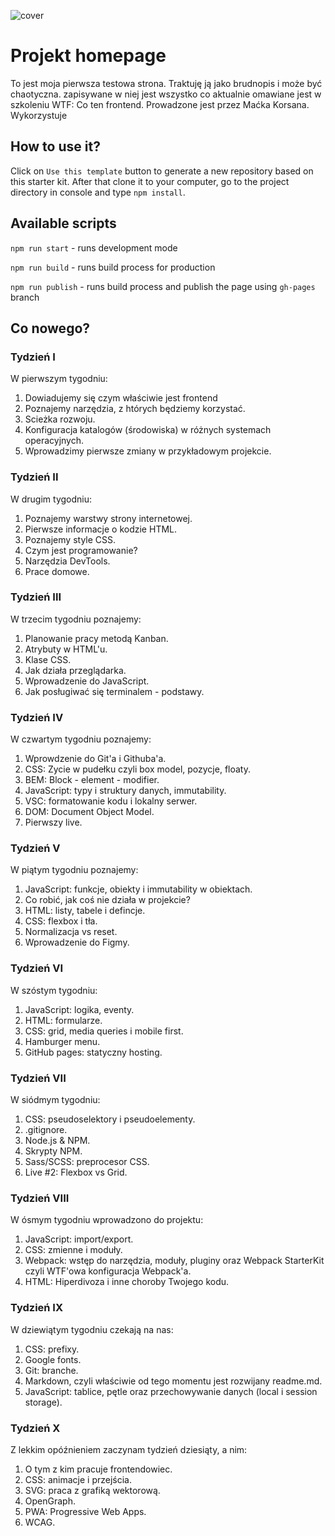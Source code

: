 ![cover]('src/assetts/img/img_20200617_194940.jpg')

# Projekt homepage

To jest moja pierwsza testowa strona. Traktuję ją jako brudnopis i może być chaotyczna. zapisywane w niej jest wszystko co aktualnie omawiane jest w szkoleniu WTF: Co ten frontend. Prowadzone jest przez Maćka Korsana. Wykorzystuje

## How to use it?

Click on `Use this template` button to generate a new repository based on this starter kit. After that clone it to your computer, go to the project directory in console and type `npm install`.

## Available scripts

`npm run start` - runs development mode

`npm run build` - runs build process for production

`npm run publish` - runs build process and publish the page using `gh-pages` branch

## Co nowego?

### Tydzień I

W pierwszym tygodniu:
1. Dowiadujemy się czym właściwie jest frontend
2. Poznajemy narzędzia, z htórych będziemy korzystać.
3. Scieżka rozwoju.
4. Konfiguracja katalogów (środowiska) w różnych systemach operacyjnych.
5. Wprowadzimy pierwsze zmiany w przykładowym projekcie.

### Tydzień II

W drugim tygodniu:
1. Poznajemy warstwy strony internetowej.
2. Pierwsze informacje o kodzie HTML.
3. Poznajemy style CSS.
4. Czym jest programowanie?
5. Narzędzia DevTools.
6. Prace domowe.

### Tydzień III

W trzecim tygodniu poznajemy:
1. Planowanie pracy metodą Kanban.
2. Atrybuty w HTML'u.
3. Klase CSS.
4. Jak działa przeglądarka.
5. Wprowadzenie do JavaScript. 
6. Jak posługiwać się terminalem - podstawy.

### Tydzień IV
W czwartym tygodniu poznajemy:
1. Wprowdzenie do Git'a i Githuba'a.
2. CSS: Zycie w pudełku czyli box model, pozycje, floaty.
3. BEM: Block - element - modifier.
4. JavaScript: typy i struktury danych, immutability.
5. VSC: formatowanie kodu i lokalny serwer.
6. DOM: Document Object Model.
7. Pierwszy live.

### Tydzień V
W piątym tygodniu poznajemy:
1. JavaScript: funkcje, obiekty i immutability w obiektach.
2. Co robić, jak coś nie działa w projekcie?
3. HTML: listy, tabele i defincje.
4. CSS: flexbox i tła.
5. Normalizacja vs reset.
6. Wprowadzenie do Figmy.

### Tydzień VI
W szóstym tygodniu:
1. JavaScript: logika, eventy.
2. HTML: formularze.
3. CSS: grid, media queries i mobile first.
4. Hamburger menu.
5. GitHub pages: statyczny hosting.

### Tydzień VII
W siódmym tygodniu:
1. CSS: pseudoselektory i pseudoelementy.
2. .gitignore.
3. Node.js & NPM.
4. Skrypty NPM.
5. Sass/SCSS: preprocesor CSS.
6. Live #2: Flexbox vs Grid.

### Tydzień VIII
W ósmym tygodniu wprowadzono do projektu:
1. JavaScript: import/export.
2. CSS: zmienne i moduły.
3. Webpack: wstęp do narzędzia, moduły, pluginy oraz Webpack StarterKit czyli WTF'owa konfiguracja Webpack'a.
4. HTML: Hiperdivoza i inne choroby Twojego kodu.

### Tydzień IX
W dziewiątym tygodniu czekają na nas:
1. CSS: prefixy.
2. Google fonts.
3. Git: branche.
4. Markdown, czyli właściwie od tego momentu jest rozwijany readme.md.
5. JavaScript: tablice, pętle oraz przechowywanie danych (local i session storage).

### Tydzień X
Z lekkim opóźnieniem zaczynam tydzień dziesiąty, a nim:
1. O tym z kim pracuje frontendowiec.
2. CSS: animacje i przejścia.
3. SVG: praca z grafiką wektorową.
4. OpenGraph.
5. PWA: Progressive Web Apps.
6. WCAG.
